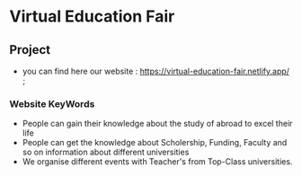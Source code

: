 # Virtual Education Fair


## Project
 - you can find here our website : https://virtual-education-fair.netlify.app/ ; 


### Website KeyWords
- People can gain their knowledge about the study of abroad to excel their life
- People can get the knowledge about Scholership, Funding, Faculty and so on information about different universities
- We organise different events with Teacher's from Top-Class universities.
 
